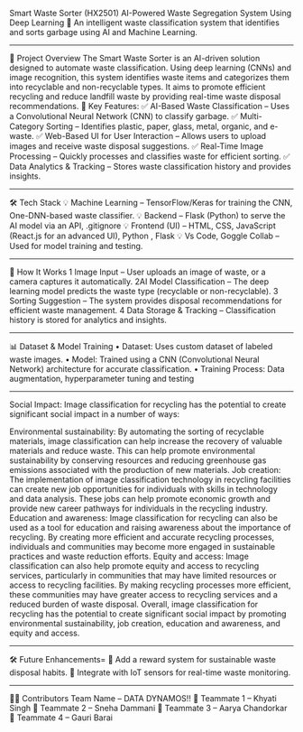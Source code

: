 Smart Waste Sorter (HX2501)
AI-Powered Waste Segregation System Using Deep Learning
🚀 An intelligent waste classification system that identifies and sorts garbage using AI and Machine Learning.
________________________________________
📌 Project Overview
The Smart Waste Sorter is an AI-driven solution designed to automate waste classification. Using deep learning (CNNs) and image recognition, this system identifies waste items and categorizes them into recyclable and non-recyclable types. It aims to promote efficient recycling and reduce landfill waste by providing real-time waste disposal recommendations.
🎯 Key Features:
✅ AI-Based Waste Classification – Uses a Convolutional Neural Network (CNN) to classify garbage.
✅ Multi-Category Sorting – Identifies plastic, paper, glass, metal, organic, and e-waste.
✅ Web-Based UI for User Interaction – Allows users to upload images and receive waste disposal suggestions.
✅ Real-Time Image Processing – Quickly processes and classifies waste for efficient sorting.
✅ Data Analytics & Tracking – Stores waste classification history and provides insights.
________________________________________
🛠️ Tech Stack
💡 Machine Learning – TensorFlow/Keras for training the CNN, One-DNN-based waste classifier.
💡 Backend – Flask (Python) to serve the AI model via an API, .gitignore
💡 Frontend (UI) – HTML, CSS, JavaScript (React.js for an advanced UI), Python , Flask 
💡 Vs Code, Goggle Collab  – Used for model training and testing.
________________________________________
🧠 How It Works
1️ Image Input – User uploads an image of waste, or a camera captures it automatically.
2️AI Model Classification – The deep learning model predicts the waste type (recyclable or non-recyclable).
3️ Sorting Suggestion – The system provides disposal recommendations for efficient waste management.
4️ Data Storage & Tracking – Classification history is stored for analytics and insights.
________________________________________
📊 Dataset & Model Training
•	Dataset: Uses custom dataset of labeled waste images.
•	Model: Trained using a CNN (Convolutional Neural Network) architecture for accurate classification.
•	Training Process: Data augmentation, hyperparameter tuning and testing 
________________________________________
Social Impact: 
Image classification for recycling has the potential to create significant social impact in a number of ways:

Environmental sustainability: By automating the sorting of recyclable materials, image classification can help increase the recovery of valuable materials and reduce waste. This can help promote environmental sustainability by conserving resources and reducing greenhouse gas emissions associated with the production of new materials.
Job creation: The implementation of image classification technology in recycling facilities can create new job opportunities for individuals with skills in technology and data analysis. These jobs can help promote economic growth and provide new career pathways for individuals in the recycling industry.
Education and awareness: Image classification for recycling can also be used as a tool for education and raising awareness about the importance of recycling. By creating more efficient and accurate recycling processes, individuals and communities may become more engaged in sustainable practices and waste reduction efforts.
Equity and access: Image classification can also help promote equity and access to recycling services, particularly in communities that may have limited resources or access to recycling facilities. By making recycling processes more efficient, these communities may have greater access to recycling services and a reduced burden of waste disposal. Overall, image classification for recycling has the potential to create significant social impact by promoting environmental sustainability, job creation, education and awareness, and equity and access.
________________________________________
🛠️ Future Enhancements=
🔹 Add a reward system for sustainable waste disposal habits.
🔹 Integrate with IoT sensors for real-time waste monitoring.
________________________________________
👨‍💻 Contributors
 Team Name – DATA DYNAMOS!!
👤 Teammate 1 – Khyati Singh
👤 Teammate 2 – Sneha Dammani
👤 Teammate 3 – Aarya Chandorkar
👤 Teammate 4 – Gauri Barai
